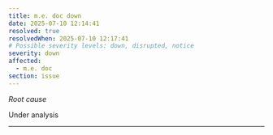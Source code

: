 ```yaml
---
title: m.e. doc down
date: 2025-07-10 12:14:41
resolved: true
resolvedWhen: 2025-07-10 12:17:41
# Possible severity levels: down, disrupted, notice
severity: down
affected:
  - m.e. doc
section: issue
---
```


*Root cause*

Under analysis

---



